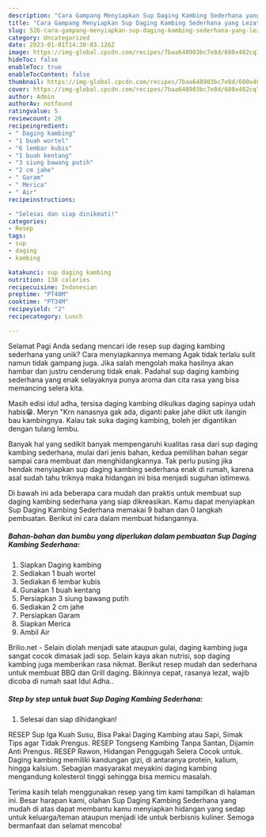 ```yaml
---
description: "Cara Gampang Menyiapkan Sup Daging Kambing Sederhana yang Lezat Sekali"
title: "Cara Gampang Menyiapkan Sup Daging Kambing Sederhana yang Lezat Sekali"
slug: 526-cara-gampang-menyiapkan-sup-daging-kambing-sederhana-yang-lezat-sekali
category: Uncategorized
date: 2023-01-01T14:30:03.126Z
image: https://img-global.cpcdn.com/recipes/7baa648903bc7e8d/680x482cq70/sup-daging-kambing-sederhana-foto-resep-utama.jpg
hideToc: false
enableToc: true
enableTocContent: false
thumbnail: https://img-global.cpcdn.com/recipes/7baa648903bc7e8d/680x482cq70/sup-daging-kambing-sederhana-foto-resep-utama.jpg
cover: https://img-global.cpcdn.com/recipes/7baa648903bc7e8d/680x482cq70/sup-daging-kambing-sederhana-foto-resep-utama.jpg
author: Admin
authorAv: notfound
ratingvalue: 5
reviewcount: 20
recipeingredient:
- " Daging kambing"
- "1 buah wortel"
- "6 lembar kubis"
- "1 buah kentang"
- "3 siung bawang putih"
- "2 cm jahe"
- " Garam"
- " Merica"
- " Air"
recipeinstructions:

- "Selesai dan siap dinikmati!"
categories:
- Resep
tags:
- sup
- daging
- kambing

katakunci: sup daging kambing 
nutrition: 138 calories
recipecuisine: Indonesian
preptime: "PT40M"
cooktime: "PT34M"
recipeyield: "2"
recipecategory: Lunch

---
```



Selamat Pagi Anda sedang mencari ide resep sup daging kambing sederhana yang unik? Cara menyiapkannya memang Agak tidak terlalu sulit namun tidak gampang juga. Jika salah mengolah maka hasilnya akan hambar dan justru cenderung tidak enak. Padahal sup daging kambing sederhana yang enak selayaknya punya aroma dan cita rasa yang bisa memancing selera kita.


Masih edisi idul adha, tersisa daging kambing dikulkas daging sapinya udah habis😁. Meryn &#34;Krn nanasnya gak ada, diganti pake jahe dikit utk ilangin bau kambingnya. Kalau tak suka daging kambing, boleh jer digantikan dengan tulang lembu.

Banyak hal yang sedikit banyak mempengaruhi kualitas rasa dari sup daging kambing sederhana, mulai dari jenis bahan, kedua pemilihan bahan segar sampai cara membuat dan menghidangkannya. Tak perlu pusing jika hendak menyiapkan sup daging kambing sederhana enak di rumah, karena asal sudah tahu triknya maka hidangan ini bisa menjadi suguhan istimewa.


Di bawah ini ada beberapa cara mudah dan praktis untuk membuat sup daging kambing sederhana yang siap dikreasikan. Kamu dapat menyiapkan Sup Daging Kambing Sederhana memakai 9 bahan dan 0 langkah pembuatan. Berikut ini cara dalam membuat hidangannya.

<!--inarticleads1-->

##### Bahan-bahan dan bumbu yang diperlukan dalam pembuatan Sup Daging Kambing Sederhana:

1. Siapkan  Daging kambing
1. Sediakan 1 buah wortel
1. Sediakan 6 lembar kubis
1. Gunakan 1 buah kentang
1. Persiapkan 3 siung bawang putih
1. Sediakan 2 cm jahe
1. Persiapkan  Garam
1. Siapkan  Merica
1. Ambil  Air


Brilio.net - Selain diolah menjadi sate ataupun gulai, daging kambing juga sangat cocok dimasak jadi sop. Selain kaya akan nutrisi, sop daging kambing juga memberikan rasa nikmat. Berikut resep mudah dan sederhana untuk membuat BBQ dan Grill daging. Bikinnya cepat, rasanya lezat, wajib dicoba di rumah saat Idul Adha.. 

<!--inarticleads2-->

##### Step by step untuk buat Sup Daging Kambing Sederhana:


1. Selesai dan siap dihidangkan!

RESEP Sup Iga Kuah Susu, Bisa Pakai Daging Kambing atau Sapi, Simak Tips agar Tidak Prengus. RESEP Tongseng Kambing Tanpa Santan, Dijamin Anti Prengus. RESEP Rawon, Hidangan Penggugah Selera Cocok untuk. Daging kambing memiliki kandungan gizi, di antaranya protein, kalium, hingga kalsium. Sebagian masyarakat meyakini daging kambing mengandung kolesterol tinggi sehingga bisa memicu masalah. 

Terima kasih telah menggunakan resep yang tim kami tampilkan di halaman ini. Besar harapan kami, olahan Sup Daging Kambing Sederhana yang mudah di atas dapat membantu kamu menyiapkan hidangan yang sedap untuk keluarga/teman ataupun menjadi ide untuk berbisnis kuliner. Semoga bermanfaat dan selamat mencoba!
